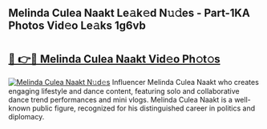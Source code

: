 ## Melinda Culea Naakt Le𝚊k𝚎d N𝚞𝚍es - Part-1KA Photos Vid𝚎o Le𝚊ks 1g6vb

# <h2><a href="http://fb5gc7.evod.top/?m=Melinda+Culea+Naakt">🔗 👉🔴 Melinda Culea Naakt Vid𝚎o Ph𝚘t𝚘s</a></h2>

[![Melinda Culea Naakt N𝚞d𝚎s](https://i.imgur.com/8V9OHl7.gif)](http://fb5gc7.evod.top/?m=Melinda+Culea+Naakt)
Influencer Melinda Culea Naakt who creates engaging lifestyle and dance content, featuring solo and collaborative dance trend performances and mini vlogs. Melinda Culea Naakt is a well-known public figure, recognized for his distinguished career in politics and diplomacy. 
